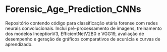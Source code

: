 # Forensic_Age_Prediction_CNNs
Repositório contendo código para classificação etária forense com redes neurais convolucionais. Inclui pré-processamento de imagens, treinamento dos modelos InceptionV3, EfficientNetV2B0 e VGG19, avaliação de desempenho e geração de gráficos comparativos de acurácia e curvas de aprendizado.
